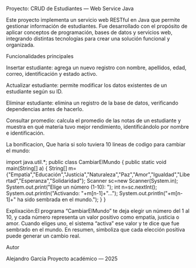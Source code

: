 Proyecto: CRUD de Estudiantes — Web Service Java

Este proyecto implementa un servicio web RESTful en Java que permite gestionar información de estudiantes.
Fue desarrollado con el propósito de aplicar conceptos de programación, bases de datos y servicios web, integrando distintas tecnologías para crear una solución funcional y organizada.

Funcionalidades principales

Insertar estudiante: agrega un nuevo registro con nombre, apellidos, edad, correo, identificación y estado activo.

Actualizar estudiante: permite modificar los datos existentes de un estudiante según su ID.

Eliminar estudiante: elimina un registro de la base de datos, verificando dependencias antes de hacerlo.

Consultar promedio: calcula el promedio de las notas de un estudiante y muestra en qué materia tuvo mejor rendimiento, identificándolo por nombre e identificación.


La bonificacion, Que haria si solo tuviera 10 lineas de codigo para cambiar el mundo:

import java.util.*;
public class CambiarElMundo {
  public static void main(String[] a) {
    String[] m={"Empatía","Educación","Justicia","Naturaleza","Paz","Amor","Igualdad","Libertad","Esperanza","Solidaridad"};
    Scanner sc=new Scanner(System.in);
    System.out.print("Elige un número (1-10): ");
    int n=sc.nextInt();
    System.out.println("Activando: "+m[n-1]+"...");
    System.out.println("+m[n-1]+" ha sido sembrada en el mundo.");
  }
}

Explixaciòn:El programa “CambiarElMundo” te deja elegir un número del 1 al 10, y cada número representa un valor positivo como empatía, justicia o amor.
Cuando eliges uno, el sistema “activa” ese valor y te dice que fue sembrado en el mundo.
En resumen, simboliza que cada elección positiva puede generar un cambio real.


Autor

Alejandro García
Proyecto académico — 2025
